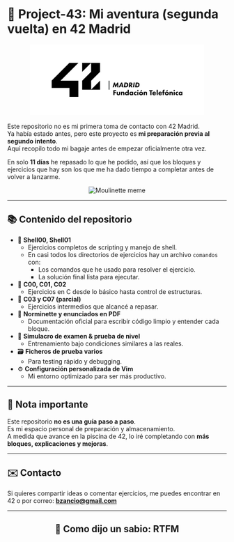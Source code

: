 # 🚀 Project-43: Mi aventura (segunda vuelta) en 42 Madrid

<p align="center">
  <img src="./assets/42-Madrid.jpg" width="400" alt="42 Madrid Logo" />
</p>

Este repositorio no es mi primera toma de contacto con 42 Madrid.  
Ya había estado antes, pero este proyecto es **mi preparación previa al segundo intento**.  
Aquí recopilo todo mi bagaje antes de empezar oficialmente otra vez.  

En solo **11 días** he repasado lo que he podido, así que los bloques y ejercicios que hay son los que me ha dado tiempo a completar antes de volver a lanzarme.

<p align="center">
  <img src="./assets/mem1.png" width="350" alt="Moulinette meme" />
</p>

---

## 📚 Contenido del repositorio

- 📂 **Shell00, Shell01**  
  - Ejercicios completos de scripting y manejo de shell.  
  - En casi todos los directorios de ejercicios hay un archivo `comandos` con:  
    - Los comandos que he usado para resolver el ejercicio.  
    - La solución final lista para ejecutar.
- 📂 **C00, C01, C02**  
  - Ejercicios en C desde lo básico hasta control de estructuras.
- 📂 **C03 y C07 (parcial)**  
  - Ejercicios intermedios que alcancé a repasar.
- 📄 **Norminette y enunciados en PDF**  
  - Documentación oficial para escribir código limpio y entender cada bloque.
- 📝 **Simulacro de examen & prueba de nivel**  
  - Entrenamiento bajo condiciones similares a las reales.
- 🗃️ **Ficheros de prueba varios**  
  - Para testing rápido y debugging.
- ⚙️ **Configuración personalizada de Vim**  
  - Mi entorno optimizado para ser más productivo.

---

## 🎯 Nota importante

Este repositorio **no es una guía paso a paso**.  
Es mi espacio personal de preparación y almacenamiento.  
A medida que avance en la piscina de 42, lo iré completando con **más bloques, explicaciones y mejoras**.

---

## ✉️ Contacto

Si quieres compartir ideas o comentar ejercicios, me puedes encontrar en 42 o por correo: **bzancio@gmail.com**

---

<h2 align="center">🔹 <strong>Como dijo un sabio: RTFM</strong></h2>

